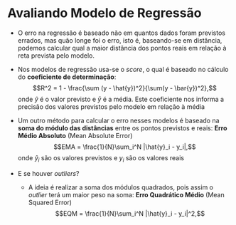# Avaliando Modelo de Regressão

* O erro na regressão é baseado não em quantos dados foram previstos errados, mas quão longe foi o erro, isto é, baseando-se em distância, podemos calcular qual a maior distância dos pontos reais em relação à reta prevista pelo modelo.

* Nos modelos de regressão usa-se o *score*, o qual é baseado no cálculo do **coeficiente de determinação**:
$$R^2 = 1 - \frac{\sum (y - \hat{y})^2}{\sum(y - \bar{y})^2},$$
onde $\hat{y}$ é o valor previsto e $\bar{y}$ é a média. Este coeficiente nos informa a precisão dos valores previstos pelo modelo em relação à média

* Um outro método para calcular o erro nesses modelos é baseado na **soma do módulo das distâncias** entre os pontos previstos e reais: **Erro Médio Absoluto** (Mean Absolute Error)
$$EMA = \frac{1}{N}\sum_i^N |\hat{y}_i - y_i|,$$
onde $\hat{y}_i$ são os valores previstos e $y_i$ são os valores reais

* E se houver *outliers*? 
    - A ideia é realizar a soma dos módulos quadrados, pois assim o *outlier* terá um maior peso na soma: **Erro Quadrático Médio** (Mean Squared Error)
    $$EQM = \frac{1}{N}\sum_i^N |\hat{y}_i - y_i|^2,$$